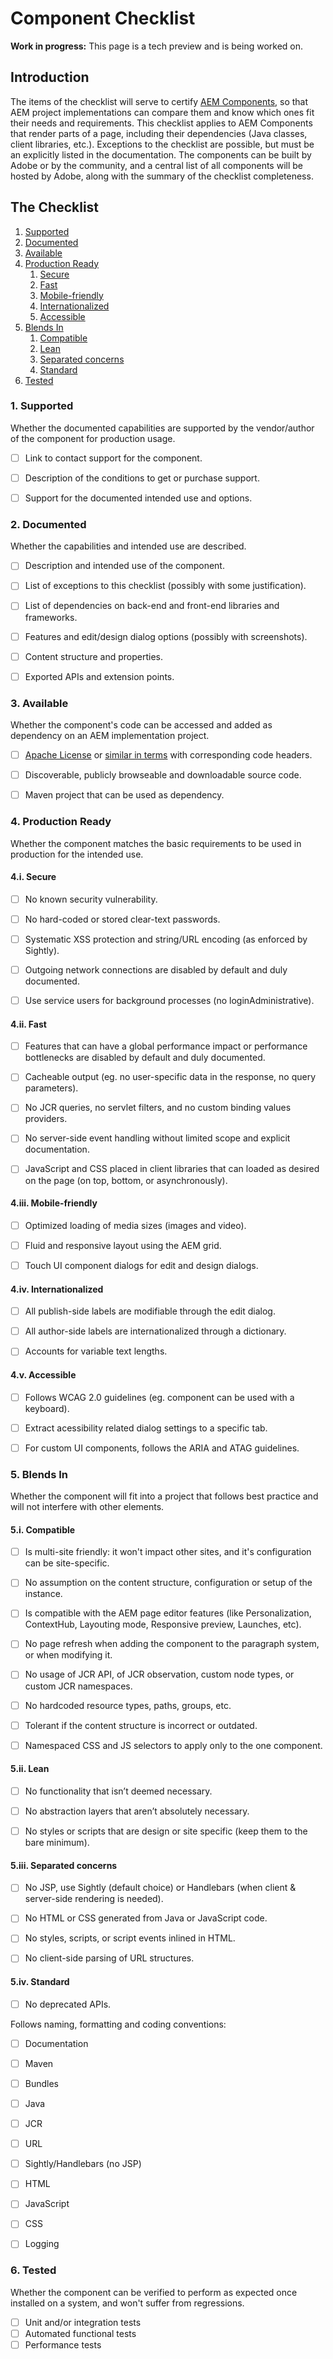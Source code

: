 # Component Checklist

**Work in progress:** This page is a tech preview and is being worked on.


## Introduction

The items of the checklist will serve to certify [AEM Components](https://docs.adobe.com/docs/en/aem/6-2/develop/components.html), so that AEM project implementations can compare them and know which ones fit their needs and requirements. This checklist applies to AEM Components that render parts of a page, including their dependencies (Java classes, client libraries, etc.). Exceptions to the checklist are possible, but must be an explicitly listed in the documentation. The components can be built by Adobe or by the community, and a central list of all components will be hosted by Adobe, along with the summary of the checklist completeness.


## The Checklist

1. [Supported](#1-supported)
2. [Documented](#2-documented)
3. [Available](#3-available)
4. [Production Ready](#4-production-ready)
    1. [Secure](#4i-secure)
    2. [Fast](#4ii-fast)
    3. [Mobile-friendly](#4iii-mobile-friendly)
    4. [Internationalized](#4iv-internationalized)
    5. [Accessible](#4v-accessible)
5. [Blends In](#5-blends-in)
    1. [Compatible](#5i-compatible)
    2. [Lean](#5ii-lean)
    3. [Separated concerns](#5iii-separated-concerns)
    4. [Standard](#5iv-standard)
6. [Tested](#6-tested)


### 1. Supported

Whether the documented capabilities are supported by the vendor/author of the component for production usage.

- [ ] Link to contact support for the component.
- [ ] Description of the conditions to get or purchase support.
- [ ] Support for the documented intended use and options.


### 2. Documented

Whether the capabilities and intended use are described.

- [ ] Description and intended use of the component.
- [ ] List of exceptions to this checklist (possibly with some justification).
- [ ] List of dependencies on back-end and front-end libraries and frameworks.
- [ ] Features and edit/design dialog options (possibly with screenshots).
- [ ] Content structure and properties.
- [ ] Exported APIs and extension points.


### 3. Available

Whether the component's code can be accessed and added as dependency on an AEM implementation project.

- [ ] [Apache License](http://www.apache.org/licenses/LICENSE-2.0) or [similar in terms](http://www.apache.org/legal/resolved.html#category-a) with corresponding code headers.
- [ ] Discoverable, publicly browseable and downloadable source code.
- [ ] Maven project that can be used as dependency.


### 4. Production Ready

Whether the component matches the basic requirements to be used in production for the intended use.


#### 4.i. Secure

- [ ] No known security vulnerability.
- [ ] No hard-coded or stored clear-text passwords.
- [ ] Systematic XSS protection and string/URL encoding (as enforced by Sightly).
- [ ] Outgoing network connections are disabled by default and duly documented.
- [ ] Use service users for background processes (no loginAdministrative).


#### 4.ii. Fast

- [ ] Features that can have a global performance impact or performance bottlenecks are disabled by default and duly documented.
- [ ] Cacheable output (eg. no user-specific data in the response, no query parameters).
- [ ] No JCR queries, no servlet filters, and no custom binding values providers.
- [ ] No server-side event handling without limited scope and explicit documentation.
- [ ] JavaScript and CSS placed in client libraries that can loaded as desired on the page (on top, bottom, or asynchronously).


#### 4.iii. Mobile-friendly

- [ ] Optimized loading of media sizes (images and video).
- [ ] Fluid and responsive layout using the AEM grid.
- [ ] Touch UI component dialogs for edit and design dialogs.


#### 4.iv. Internationalized

- [ ] All publish-side labels are modifiable through the edit dialog.
- [ ] All author-side labels are internationalized through a dictionary.
- [ ] Accounts for variable text lengths.


#### 4.v. Accessible

- [ ] Follows WCAG 2.0 guidelines (eg. component can be used with a keyboard).
- [ ] Extract acessibility related dialog settings to a specific tab.
- [ ] For custom UI components, follows the ARIA and ATAG guidelines.


### 5. Blends In

Whether the component will fit into a project that follows best practice and will not interfere with other elements.


#### 5.i. Compatible

- [ ] Is multi-site friendly: it won't impact other sites, and it's configuration can be site-specific.
- [ ] No assumption on the content structure, configuration or setup of the instance.
- [ ] Is compatible with the AEM page editor features (like Personalization, ContextHub, Layouting mode, Responsive preview, Launches, etc).
- [ ] No page refresh when adding the component to the paragraph system, or when modifying it.
- [ ] No usage of JCR API, of JCR observation, custom node types, or custom JCR namespaces.
- [ ] No hardcoded resource types, paths, groups, etc.
- [ ] Tolerant if the content structure is incorrect or outdated.
- [ ] Namespaced CSS and JS selectors to apply only to the one component.


#### 5.ii. Lean

- [ ] No functionality that isn’t deemed necessary.
- [ ] No abstraction layers that aren’t absolutely necessary.
- [ ] No styles or scripts that are design or site specific (keep them to the bare minimum).


#### 5.iii. Separated concerns

- [ ] No JSP, use Sightly (default choice) or Handlebars (when client & server-side rendering is needed).
- [ ] No HTML or CSS generated from Java or JavaScript code.
- [ ] No styles, scripts, or script events inlined in HTML.
- [ ] No client-side parsing of URL structures.


#### 5.iv. Standard

- [ ] No deprecated APIs.

Follows naming, formatting and coding conventions:
- [ ] Documentation
- [ ] Maven
- [ ] Bundles
- [ ] Java
- [ ] JCR
- [ ] URL
- [ ] Sightly/Handlebars (no JSP)
- [ ] HTML
- [ ] JavaScript
- [ ] CSS
- [ ] Logging


### 6. Tested

Whether the component can be verified to perform as expected once installed on a system, and won't suffer from regressions.

- [ ] Unit and/or integration tests
- [ ] Automated functional tests
- [ ] Performance tests
